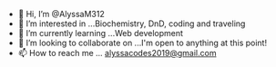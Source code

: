 - 👋 Hi, I’m @AlyssaM312
- 👀 I’m interested in ...Biochemistry, DnD, coding and traveling
- 🌱 I’m currently learning ...Web development
- 💞️ I’m looking to collaborate on ...I'm open to anything at this point!
- 📫 How to reach me ... alyssacodes2019@gmail.com

<!---
AlyssaM312/AlyssaM312 is a ✨ special ✨ repository because its `README.md` (this file) appears on your GitHub profile.
You can click the Preview link to take a look at your changes.
--->
